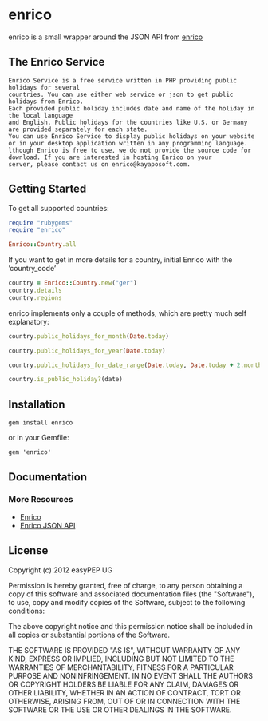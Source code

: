 enrico
===========

enrico is a small wrapper around the JSON API from [enrico](http://kayaposoft.com/enrico/json/)

The Enrico Service
------------------

```
Enrico Service is a free service written in PHP providing public holidays for several 
countries. You can use either web service or json to get public holidays from Enrico. 
Each provided public holiday includes date and name of the holiday in the local language 
and English. Public holidays for the countries like U.S. or Germany are provided separately for each state. 
You can use Enrico Service to display public holidays on your website or in your desktop application written in any programming language. 
lthough Enrico is free to use, we do not provide the source code for download. If you are interested in hosting Enrico on your 
server, please contact us on enrico@kayaposoft.com.
```

Getting Started
---------------

To get all supported countries:

```ruby
require "rubygems"
require "enrico"

Enrico::Country.all
```

If you want to get in more details for a country, initial Enrico with the ’country_code’

```ruby
country = Enrico::Country.new("ger")
country.details
country.regions
```

enrico implements only a couple of methods, which are pretty much self explanatory:

```ruby
country.public_holidays_for_month(Date.today)
```

```ruby
country.public_holidays_for_year(Date.today)
```

```ruby
country.public_holidays_for_date_range(Date.today, Date.today + 2.month)
```

```ruby
country.is_public_holiday?(date)
```

Installation
------------

    gem install enrico

or in your Gemfile:

    gem 'enrico'


Documentation
-------------

### More Resources

+ [Enrico](http://kayaposoft.com/enrico/)
+ [Enrico JSON API](http://kayaposoft.com/enrico/json/)


License
-------

Copyright (c) 2012 easyPEP UG

Permission is hereby granted, free of charge, to any person obtaining
a copy of this software and associated documentation files (the
"Software"), to use, copy and modify copies of the Software, subject 
to the following conditions:

The above copyright notice and this permission notice shall be
included in all copies or substantial portions of the Software.

THE SOFTWARE IS PROVIDED "AS IS", WITHOUT WARRANTY OF ANY KIND,
EXPRESS OR IMPLIED, INCLUDING BUT NOT LIMITED TO THE WARRANTIES OF
MERCHANTABILITY, FITNESS FOR A PARTICULAR PURPOSE AND
NONINFRINGEMENT. IN NO EVENT SHALL THE AUTHORS OR COPYRIGHT HOLDERS BE
LIABLE FOR ANY CLAIM, DAMAGES OR OTHER LIABILITY, WHETHER IN AN ACTION
OF CONTRACT, TORT OR OTHERWISE, ARISING FROM, OUT OF OR IN CONNECTION
WITH THE SOFTWARE OR THE USE OR OTHER DEALINGS IN THE SOFTWARE.
